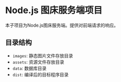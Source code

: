 # Node.js 图床服务端项目

本子项目为Node.js图床服务端。提供对前端请求的响应。

## 目录结构

+ `images`: 静态图片文件存放目录
+ `assets`: 资源文件存放目录
+ `data`: 数据库目录
+ `dist`: 编译后的目标程序目录